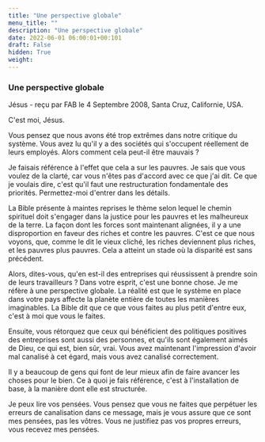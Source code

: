 ```yaml
---
title: "Une perspective globale"
menu_title: ""
description: "Une perspective globale"
date: 2022-06-01 06:00:01+00:101
draft: False
hidden: True
weight:
---
```

### Une perspective globale

Jésus - reçu par FAB le 4 Septembre 2008, Santa Cruz, Californie, USA.

C'est moi, Jésus.

Vous pensez que nous avons été trop extrêmes dans notre critique du système. Vous avez lu qu'il y a des sociétés qui s'occupent réellement de leurs employés. Alors comment cela peut-il être mauvais ?

Je faisais référence à l'effet que cela a sur les pauvres. Je sais que vous voulez de la clarté, car vous n'êtes pas d'accord avec ce que j'ai dit. Ce que je voulais dire, c'est qu'il faut une restructuration fondamentale des priorités. Permettez-moi d'entrer dans les détails.

La Bible présente à maintes reprises le thème selon lequel le chemin spirituel doit s'engager dans la justice pour les pauvres et les malheureux de la terre. La façon dont les forces sont maintenant alignées, il y a une disproportion en faveur des riches et contre les pauvres. C'est ce que nous voyons, que, comme le dit le vieux cliché, les riches deviennent plus riches, et les pauvres plus pauvres. Cela a atteint un stade où la disparité est sans précédent.

Alors, dites-vous, qu'en est-il des entreprises qui réussissent à prendre soin de leurs travailleurs ? Dans votre esprit, c'est une bonne chose. Je me réfère à une perspective globale. La réalité est que le système en place dans votre pays affecte la planète entière de toutes les manières imaginables. La Bible dit que ce que vous faites au plus petit d'entre eux, c'est à moi que vous le faites.

Ensuite, vous rétorquez que ceux qui bénéficient des politiques positives des entreprises sont aussi des personnes, et qu'ils sont également aimés de Dieu, ce qui est, bien sûr, vrai. Vous avez maintenant l'impression d'avoir mal canalisé à cet égard, mais vous avez canalisé correctement.

Il y a beaucoup de gens qui font de leur mieux afin de faire avancer les choses pour le bien. Ce à quoi je fais référence, c'est à l'installation de base, à la manière dont elle est structurée.

Je peux lire vos pensées. Vous pensez que vous ne faites que perpétuer les erreurs de canalisation dans ce message, mais je vous assure que ce sont mes pensées, pas les vôtres. Vous ne justifiez pas vos propres erreurs, vous recevez mes pensées.
